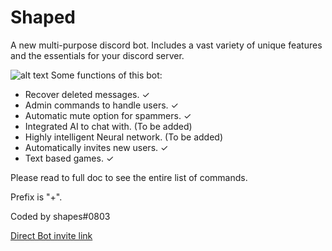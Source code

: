 # Shaped
A new multi-purpose discord bot. Includes a vast variety of unique features and the essentials for your discord server.

![alt text](https://i.ibb.co/sqHhmCm/images-51.jpg)
Some functions of this bot:

- Recover deleted messages. ✓
- Admin commands to handle users. ✓
- Automatic mute option for spammers. ✓
- Integrated AI to chat with. (To be added)
- Highly intelligent Neural network. (To be added)
- Automatically invites new users. ✓
- Text based games. ✓

Please read to full doc to see the entire list of commands.

Prefix is "+".

Coded by shapes#0803

[Direct Bot invite link](https://discord.com/api/oauth2/authorize?client_id=1060665899557847082&permissions=8&scope=bot)

